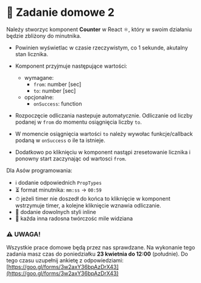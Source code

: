 # 📖 Zadanie domowe 2

Należy stworzyc komponent **Counter**  w React ⚛️, który w swoim działaniu będzie zbliżony do minutnika.
* Powinien wyświetlac w czasie rzeczywistym, co 1 sekunde, akutalny stan licznika.

* Komponent przyjmuje następujące wartości:
    - wymagane:
        - ```from```: number [sec]
        - ```to```: number [sec]
    - opcjonalne:
        - ```onSuccess```: function

 * Rozpoczęcie odliczania nastepuje automatycznie.
 Odliczanie od liczby podanej w ```from```  do momentu osiągnięcia liczby ```to```.
 * W momencie osiągnięcia wartości ```to``` należy wywołac funkcje/callback podaną w ```onSuccess``` o ile ta istnieje.

 * Dodatkowo  po kliknięciu w komponent nastąpi zresetowanie licznika i ponowny start zaczynając od wartosci ```from```.

Dla Asów  programowania:
 * ℹ️ dodanie odpowiednich ```PropTypes```
 * ⏳ format minutnika: ```mm:ss``` -> ```00:59```
 * ⏱ jeżeli timer nie doszedł do końca to kliknięcie w komponent wstrzymuje timer, a kolejne kliknięcie wznawia odliczanie.
 * 💅 dodanie dowolnych styli inline
 * 🤡 kaźda inna radosna twórczośc mile widziana

### ⚠️ UWAGA!
Wszystkie prace domowe będą przez nas sprawdzane.
Na wykonanie tego zadania masz czas do poniedziałku **23 kwietnia do 12:00** (południe).
Do tego czasu uzupełnij ankietę z odpowiedziami: [https://goo.gl/forms/3w2axY36bpAzDrX43](https://goo.gl/forms/3w2axY36bpAzDrX43)
